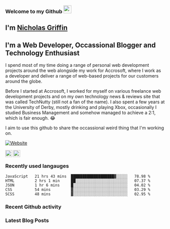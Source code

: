 ### Welcome to my Github <img src="https://media.giphy.com/media/hvRJCLFzcasrR4ia7z/giphy.gif" width="25px"/>

## I'm [Nicholas Griffin](https://nicholasgriffin.dev)

## I'm a Web Developer, Occassional Blogger and Technology Enthusiast

I spend most of my time doing a range of personal web development projects around the web alongside my work for Accrosoft, where I work as a developer and deliver a range of web-based projects for our customers around the globe.

Before I started at Accrosoft, I worked for myself on various freelance web development projects and on my own technology news & reviews site that was called TechNutty (still not a fan of the name). I also spent a few years at the University of Derby, mostly drinking and playing Xbox, occasionally I studied Business Management and somehow managed to achieve a 2:1, which is fair enough. 😂

I aim to use this github to share the occassional weird thing that I'm working on.

[![Website](https://img.shields.io/website?label=nicholasgriffin.dev&style=for-the-badge&url=https%3A%2F%2Fnicholasgriffin.dev)](https://nicholasgriffin.dev)

[<img align="left" alt="LinkindIn" width="22px" src="https://cdn.jsdelivr.net/npm/simple-icons@3.6.1/icons/linkedin.svg" />][linkedin]
[<img align="left" alt="Twitter" width="22px" src="https://cdn.jsdelivr.net/npm/simple-icons@3.6.1/icons/twitter.svg" />][twitter]

<br />

[website]: https://nicholasgriffin.dev
[twitter]: https://twitter.com/NGriffintn
[linkedin]: https://youtube.com/nicholasgriffin-gb

### Recently used langauges

<!--START_SECTION:waka-->
```text
JavaScript   21 hrs 43 mins  ███████████████████▓░░░░░   78.98 % 
HTML         2 hrs 1 min     ██░░░░░░░░░░░░░░░░░░░░░░░   07.37 % 
JSON         1 hr 6 mins     █░░░░░░░░░░░░░░░░░░░░░░░░   04.02 % 
CSS          54 mins         ▓░░░░░░░░░░░░░░░░░░░░░░░░   03.29 % 
SCSS         48 mins         ▓░░░░░░░░░░░░░░░░░░░░░░░░   02.95 % 
```
<!--END_SECTION:waka-->

### Recent Github activity

<!--START_SECTION:activity-->
<!--END_SECTION:activity-->

### Latest Blog Posts

<!--- BLOG-POST-LIST:START -->

<!--- BLOG-POST-LIST:END -->
